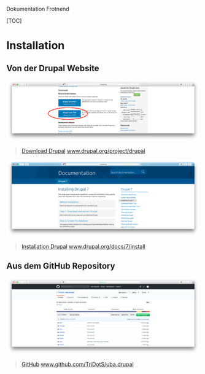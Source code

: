 Dokumentation Frotnend

[TOC]

# Installation
## Von der Drupal Website
![](https://raw.githubusercontent.com/TriDotS/uba.drupal/master/doku/Bildschirmfoto%202018-06-20%20um%2011.26.26.png)

> [Download Drupal](https://www.drupal.org/project/drupal) www.drupal.org/project/drupal

![](https://raw.githubusercontent.com/TriDotS/uba.drupal/master/doku/Bildschirmfoto%202018-06-20%20um%2011.30.38.png)

>[Installation Drupal](https://www.drupal.org/docs/7/install) www.drupal.org/docs/7/install

## Aus dem GitHub Repository

![](https://raw.githubusercontent.com/TriDotS/uba.drupal/master/doku/Bildschirmfoto%202018-06-20%20um%2011.38.46.png)

>[GitHub](https://github.com/TriDotS/uba.drupal) www.github.com/TriDotS/uba.drupal
